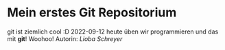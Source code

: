 
# Mein erstes Git Repositorium

git ist ziemlich cool :D
2022-09-12
heute üben wir programmieren und das mit **git**! Woohoo!
Autorin: *Lioba Schreyer* 
